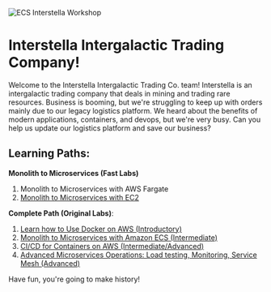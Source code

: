 ![ECS Interstella Workshop](/images/splash.png)
# Interstella Intergalactic Trading Company!

Welcome to the Interstella Intergalactic Trading Co. team!  Interstella is an intergalactic trading company that deals in mining and trading rare resources.  Business is booming, but we're struggling to keep up with orders mainly due to our legacy logistics platform.  We heard about the benefits of modern applications, containers, and devops, but we're very busy.  Can you help us update our logistics platform and save our business?

## Learning Paths:
**Monolith to Microservices (Fast Labs)**
1. Monolith to Microservices with AWS Fargate
2. [Monolith to Microservices with EC2](/workshop-microservices)

**Complete Path (Original Labs)**:
1. [Learn how to Use Docker on AWS (Introductory)](/workshop1)
2. [Monolith to Microservices with Amazon ECS (Intermediate)](/workshop2)
3. [CI/CD for Containers on AWS (Intermediate/Advanced)](/workshop3)
4. [Advanced Microservices Operations: Load testing, Monitoring, Service Mesh (Advanced)](/workshop4)

Have fun, you're going to make history!
